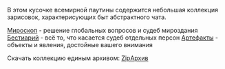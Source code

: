 В этом кусочке всемирной паутины содержится небольшая коллекция зарисовок, характерисующих быт абстрактного чата.

[Мироскоп](enchantment.html) - решение глобальных вопросов и судеб мироздания
[Бестиарий](creatures.html) - всё то, что касается судеб отдельных персон 
[Артефакты](artefacts.html) - объекты и явления, достойные вашего внимания

Скачать коллекцию единым архивом:
[ZipАрхив](muskrat-and-company.zip)